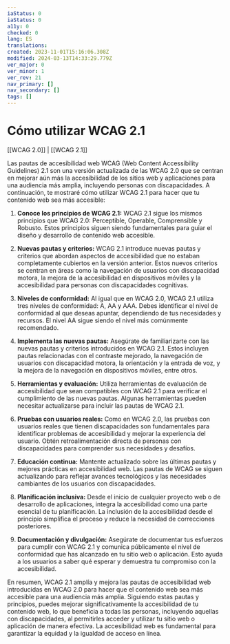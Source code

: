 ```yaml
---
iaStatus: 0
iaStatus: 0
a11y: 0
checked: 0
lang: ES
translations: 
created: 2023-11-01T15:16:06.308Z
modified: 2024-03-13T14:33:29.779Z
ver_major: 0
ver_minor: 1
ver_rev: 21
nav_primary: []
nav_secondary: []
tags: []
---
```

# Cómo utilizar WCAG 2.1

[[WCAG 2.0]] | [[WCAG 2.1]]

Las pautas de accesibilidad web WCAG (Web Content Accessibility Guidelines) 2.1 son una versión actualizada de las WCAG 2.0 que se centran en mejorar aún más la accesibilidad de los sitios web y aplicaciones para una audiencia más amplia, incluyendo personas con discapacidades. A continuación, te mostraré cómo utilizar WCAG 2.1 para hacer que tu contenido web sea más accesible:

1. **Conoce los principios de WCAG 2.1:** WCAG 2.1 sigue los mismos principios que WCAG 2.0: Perceptible, Operable, Comprensible y Robusto. Estos principios siguen siendo fundamentales para guiar el diseño y desarrollo de contenido web accesible.
    
2. **Nuevas pautas y criterios:** WCAG 2.1 introduce nuevas pautas y criterios que abordan aspectos de accesibilidad que no estaban completamente cubiertos en la versión anterior. Estos nuevos criterios se centran en áreas como la navegación de usuarios con discapacidad motora, la mejora de la accesibilidad en dispositivos móviles y la accesibilidad para personas con discapacidades cognitivas.
    
3. **Niveles de conformidad:** Al igual que en WCAG 2.0, WCAG 2.1 utiliza tres niveles de conformidad: A, AA y AAA. Debes identificar el nivel de conformidad al que deseas apuntar, dependiendo de tus necesidades y recursos. El nivel AA sigue siendo el nivel más comúnmente recomendado.
    
4. **Implementa las nuevas pautas:** Asegúrate de familiarizarte con las nuevas pautas y criterios introducidos en WCAG 2.1. Estos incluyen pautas relacionadas con el contraste mejorado, la navegación de usuarios con discapacidad motora, la orientación y la entrada de voz, y la mejora de la navegación en dispositivos móviles, entre otros.
    
5. **Herramientas y evaluación:** Utiliza herramientas de evaluación de accesibilidad que sean compatibles con WCAG 2.1 para verificar el cumplimiento de las nuevas pautas. Algunas herramientas pueden necesitar actualizarse para incluir las pautas de WCAG 2.1.
    
6. **Pruebas con usuarios reales:** Como en WCAG 2.0, las pruebas con usuarios reales que tienen discapacidades son fundamentales para identificar problemas de accesibilidad y mejorar la experiencia del usuario. Obtén retroalimentación directa de personas con discapacidades para comprender sus necesidades y desafíos.
    
7. **Educación continua:** Mantente actualizado sobre las últimas pautas y mejores prácticas en accesibilidad web. Las pautas de WCAG se siguen actualizando para reflejar avances tecnológicos y las necesidades cambiantes de los usuarios con discapacidades.
    
8. **Planificación inclusiva:** Desde el inicio de cualquier proyecto web o de desarrollo de aplicaciones, integra la accesibilidad como una parte esencial de tu planificación. La inclusión de la accesibilidad desde el principio simplifica el proceso y reduce la necesidad de correcciones posteriores.
    
9. **Documentación y divulgación:** Asegúrate de documentar tus esfuerzos para cumplir con WCAG 2.1 y comunica públicamente el nivel de conformidad que has alcanzado en tu sitio web o aplicación. Esto ayuda a los usuarios a saber qué esperar y demuestra tu compromiso con la accesibilidad.
    

En resumen, WCAG 2.1 amplía y mejora las pautas de accesibilidad web introducidas en WCAG 2.0 para hacer que el contenido web sea más accesible para una audiencia más amplia. Siguiendo estas pautas y principios, puedes mejorar significativamente la accesibilidad de tu contenido web, lo que beneficia a todas las personas, incluyendo aquellas con discapacidades, al permitirles acceder y utilizar tu sitio web o aplicación de manera efectiva. La accesibilidad web es fundamental para garantizar la equidad y la igualdad de acceso en línea.